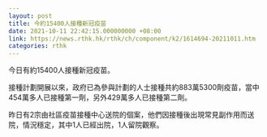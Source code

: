 ```yaml
---
layout: post
title: 今約15400人接種新冠疫苗
date: 2021-10-11 22:42:15.000000000 +08:00
link: https://news.rthk.hk/rthk/ch/component/k2/1614694-20211011.htm
categories: rthk
---
```


今日有約15400人接種新冠疫苗。

接種計劃開展以來，政府已為參與計劃的人士接種共約883萬5300劑疫苗，當中454萬多人已接種第一劑，另外429萬多人已接種第二劑。

昨日有2宗由社區疫苗接種中心送院的個案，他們因接種後出現常見副作用而送院，情況穩定，其中1人已經出院，1人留院觀察。
